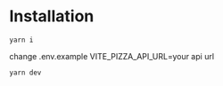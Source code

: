 # Installation


```
yarn i
```

change .env.example VITE_PIZZA_API_URL=your api url

```
yarn dev
```